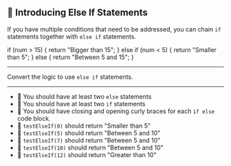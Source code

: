 🚀 Introducing Else If Statements
---------------------------------

If you have multiple conditions that need to be addressed, you can chain `if` statements together with `else if` statements.

if (num > 15) {
  return "Bigger than 15";
} else if (num < 5) {
  return "Smaller than 5";
} else {
  return "Between 5 and 15";
}

* * *

Convert the logic to use `else if` statements.

* * *

*   🧪 You should have at least two `else` statements
*   🧪 You should have at least two `if` statements
*   🧪 You should have closing and opening curly braces for each `if else` code block.
*   🧪 `testElseIf(0)` should return "Smaller than 5"
*   🧪 `testElseIf(5)` should return "Between 5 and 10"
*   🧪 `testElseIf(7)` should return "Between 5 and 10"
*   🧪 `testElseIf(10)` should return "Between 5 and 10"
*   🧪 `testElseIf(12)` should return "Greater than 10"